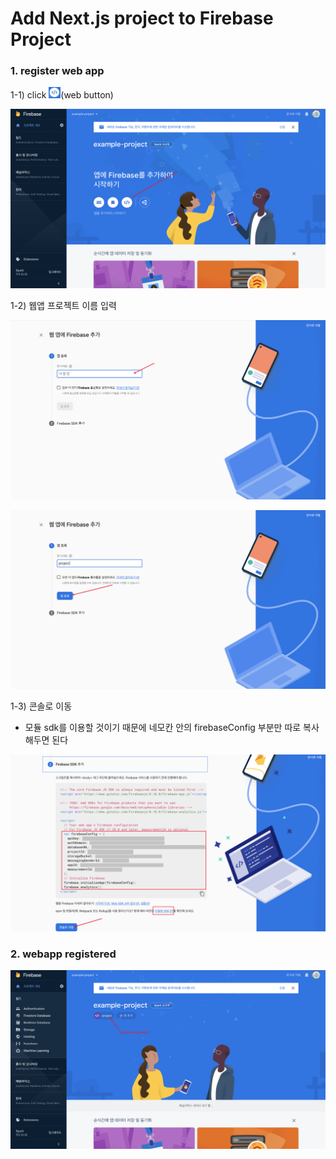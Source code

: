 # Add Next.js project to Firebase Project

### 1. register web app

1-1) click <img src="resources/icons/web_app_icon.png" width="19px" height="18px" alt="웹앱아이콘"></img>(web button)

![웹앱 등록](resources/images/connect_webapp_001.png)

1-2) 웹앱 프로젝트 이름 입력

![웹앱 프로젝트 이름 입력](resources/images/connect_webapp_002.png)

![앱 등록 버튼 클릭](resources/images/connect_webapp_003.png)

1-3) 콘솔로 이동

- 모듈 sdk를 이용할 것이기 때문에 네모칸 안의 firebaseConfig 부분만 따로 복사해두면 된다

![콘솔로 이동 버튼 클릭](resources/images/connect_webapp_004.png)

### 2. webapp registered

![등록된 프로젝트 확인](resources/images/connect_webapp_005.png)
